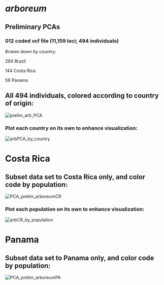 # *arboreum*
## Preliminary PCAs  
### 012 coded vcf file (11,159 loci; 494 individuals)

Broken down by country: 

294 Brazil

144 Costa Rica

56 Panama

## All 494 individuals, colored according to country of origin:

![prelim_arb_PCA](https://user-images.githubusercontent.com/30299787/103182265-123cce80-485f-11eb-809b-d053482f3b11.jpg)

### Plot each country on its own to enhance visualization:

![arbPCA_by_country](https://user-images.githubusercontent.com/30299787/103182305-3f897c80-485f-11eb-9c52-b4f7a2aeb58a.jpg)

# Costa Rica
## Subset data set to Costa Rica only, and color code by population:

![PCA_prelim_arboreumCR](https://user-images.githubusercontent.com/30299787/103182408-e3732800-485f-11eb-8ff1-7a4b2da8cac1.jpg)

### Plot each population on its own to enhance visualization:

![arbCR_by_population](https://user-images.githubusercontent.com/30299787/103182367-ab6be500-485f-11eb-9e37-6f6da6fcf5f2.jpg)

# Panama
## Subset data set to Panama only, and color code by population:

![PCA_prelim_arboreumPA](https://user-images.githubusercontent.com/30299787/103253612-bcd3f080-4936-11eb-86d7-c3a6bed69c3f.jpg)

